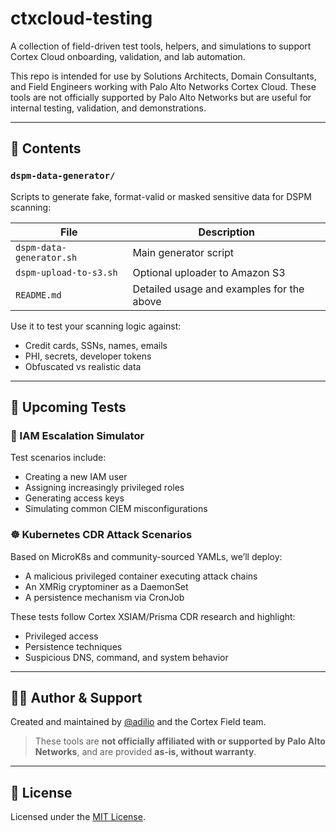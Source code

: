 # ctxcloud-testing

A collection of field-driven test tools, helpers, and simulations to support Cortex Cloud onboarding, validation, and lab automation.

This repo is intended for use by Solutions Architects, Domain Consultants, and Field Engineers working with Palo Alto Networks Cortex Cloud. These tools are not officially supported by Palo Alto Networks but are useful for internal testing, validation, and demonstrations.

---

## 📁 Contents

### `dspm-data-generator/`
Scripts to generate fake, format-valid or masked sensitive data for DSPM scanning:

| File                     | Description                                 |
|--------------------------|---------------------------------------------|
| `dspm-data-generator.sh` | Main generator script                       |
| `dspm-upload-to-s3.sh`   | Optional uploader to Amazon S3              |
| `README.md`              | Detailed usage and examples for the above   |

Use it to test your scanning logic against:

- Credit cards, SSNs, names, emails
- PHI, secrets, developer tokens
- Obfuscated vs realistic data

---

## 🧪 Upcoming Tests

### 🔑 IAM Escalation Simulator

Test scenarios include:
- Creating a new IAM user
- Assigning increasingly privileged roles
- Generating access keys
- Simulating common CIEM misconfigurations

### ☸️ Kubernetes CDR Attack Scenarios

Based on MicroK8s and community-sourced YAMLs, we’ll deploy:
- A malicious privileged container executing attack chains
- An XMRig cryptominer as a DaemonSet
- A persistence mechanism via CronJob

These tests follow Cortex XSIAM/Prisma CDR research and highlight:
- Privileged access
- Persistence techniques
- Suspicious DNS, command, and system behavior

---

## 🙋‍♂️ Author & Support

Created and maintained by [@adilio](https://github.com/adilio) and the Cortex Field team.

> These tools are **not officially affiliated with or supported by Palo Alto Networks**, and are provided **as-is, without warranty**.

---

## 📄 License

Licensed under the [MIT License](./LICENSE).